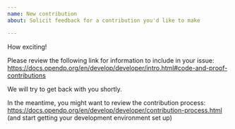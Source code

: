 ```yaml
---
name: New contribution
about: Solicit feedback for a contribution you'd like to make

---
```

How exciting!

Please review the following link for information to include in your issue:
https://docs.opendp.org/en/develop/developer/intro.html#code-and-proof-contributions

We will try to get back with you shortly.

In the meantime, you might want to review the contribution process:  
https://docs.opendp.org/en/develop/developer/contribution-process.html  
(and start getting your development environment set up)